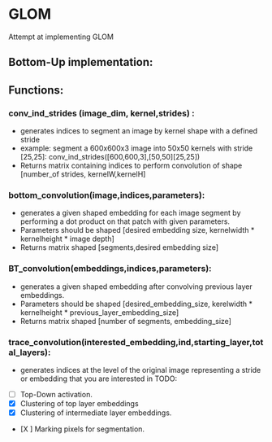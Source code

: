 # GLOM
Attempt at implementing GLOM


## Bottom-Up implementation: 
## Functions: 
### conv_ind_strides (image_dim, kernel,strides) :
- generates indices to segment an image by kernel shape with a defined stride 
- example: segment a 600x600x3 image into 50x50 kernels with stride [25,25]: conv_ind_strides([600,600,3],[50,50][25,25]) 
- Returns matrix containing indices to perform convolution of shape [number_of strides, kernelW,kernelH]
### bottom_convolution(image,indices,parameters): 
 - generates a given shaped embedding for each image segment by performing a dot product on that patch with given parameters. 
 - Parameters should be shaped [desired embedding size, kernelwidth * kernelheight * image depth] 
 - Returns matrix shaped [segments,desired embedding size]
### BT_convolution(embeddings,indices,parameters): 
 - generates a given shaped embedding after convolving previous layer embeddings. 
 - Parameters should be shaped [desired_embedding_size, kerelwidth * kernelheight * previous_layer_embedding_size] 
 - Returns matrix shaped [number of segments, embedding_size]
### trace_convolution(interested_embedding,ind,starting_layer,total_layers): 
 - generates indices at the level of the original image representing a stride or embedding that you are interested in
TODO: 
- [ ] Top-Down activation. 
- [X] Clustering of top layer embeddings 
- [X] Clustering of intermediate layer embeddings. 
- [X ] Marking pixels for segmentation.


